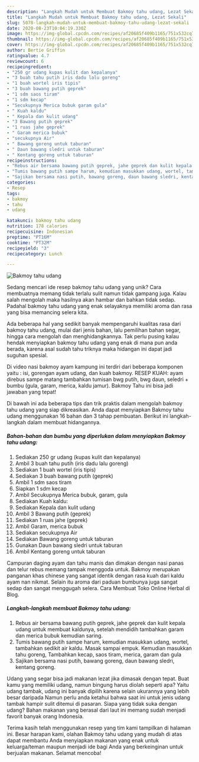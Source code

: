 ```yaml
---
description: "Langkah Mudah untuk Membuat Bakmoy tahu udang, Lezat Sekali"
title: "Langkah Mudah untuk Membuat Bakmoy tahu udang, Lezat Sekali"
slug: 5078-langkah-mudah-untuk-membuat-bakmoy-tahu-udang-lezat-sekali
date: 2020-08-23T10:04:19.330Z
image: https://img-global.cpcdn.com/recipes/af20685f409b1165/751x532cq70/bakmoy-tahu-udang-foto-resep-utama.jpg
thumbnail: https://img-global.cpcdn.com/recipes/af20685f409b1165/751x532cq70/bakmoy-tahu-udang-foto-resep-utama.jpg
cover: https://img-global.cpcdn.com/recipes/af20685f409b1165/751x532cq70/bakmoy-tahu-udang-foto-resep-utama.jpg
author: Bertie Griffin
ratingvalue: 4.7
reviewcount: 6
recipeingredient:
- "250 gr udang kupas kulit dan kepalanya"
- "3 buah tahu putih iris dadu lalu goreng"
- "1 buah wortel iris tipis"
- "3 buah bawang putih geprek"
- "1 sdm saos tiram"
- "1 sdm kecap"
- "Secukupnya Merica bubuk garam gula"
- " Kuah kaldu"
- " Kepala dan kulit udang"
- "3 Bawang putih geprek"
- "1 ruas jahe geprek"
- " Garam merica bubuk"
- "secukupnya Air"
- " Bawang goreng untuk taburan"
- " Daun bawang sledri untuk taburan"
- " Kentang goreng untuk taburan"
recipeinstructions:
- "Rebus air bersama bawang putih geprek, jahe geprek dan kulit kepala udang untuk membuat kaldunya, setelah mendidih tambahkan garam dan merica bubuk kemudian saring."
- "Tumis bawang putih sampe harum, kemudian masukkan udang, wortel, tambahkan sedikit air kaldu. Masak sampai empuk. Kemudian masukkan tahu goreng, Tambahkan kecap, saos tiram, merica, garam dan gula"
- "Sajikan bersama nasi putih, bawang goreng, daun bawang sledri, kentang goreng."
categories:
- Resep
tags:
- bakmoy
- tahu
- udang

katakunci: bakmoy tahu udang 
nutrition: 178 calories
recipecuisine: Indonesian
preptime: "PT16M"
cooktime: "PT32M"
recipeyield: "3"
recipecategory: Lunch

---
```



![Bakmoy tahu udang](https://img-global.cpcdn.com/recipes/af20685f409b1165/751x532cq70/bakmoy-tahu-udang-foto-resep-utama.jpg)

Sedang mencari ide resep bakmoy tahu udang yang unik? Cara membuatnya memang tidak terlalu sulit namun tidak gampang juga. Kalau salah mengolah maka hasilnya akan hambar dan bahkan tidak sedap. Padahal bakmoy tahu udang yang enak selayaknya memiliki aroma dan rasa yang bisa memancing selera kita.

Ada beberapa hal yang sedikit banyak mempengaruhi kualitas rasa dari bakmoy tahu udang, mulai dari jenis bahan, lalu pemilihan bahan segar, hingga cara mengolah dan menghidangkannya. Tak perlu pusing kalau hendak menyiapkan bakmoy tahu udang yang enak di mana pun anda berada, karena asal sudah tahu triknya maka hidangan ini dapat jadi suguhan spesial.

Di video nasi bakmoy ayam kampung ini terdiri dari beberapa komponen yaitu : isi, gorengan ayam udang, dan kuah bakmoy. RESEP KUAH: ayam direbus sampe matang tambahkan tumisan bwg putih, bwg daun, seledri + bumbu (gula, garam, merica, kaldu jamur). Bakmoy Tahu ini bisa jadi jawaban yang tepat!


Di bawah ini ada beberapa tips dan trik praktis dalam mengolah bakmoy tahu udang yang siap dikreasikan. Anda dapat menyiapkan Bakmoy tahu udang menggunakan 16 bahan dan 3 tahap pembuatan. Berikut ini langkah-langkah dalam membuat hidangannya.

<!--inarticleads1-->

##### Bahan-bahan dan bumbu yang diperlukan dalam menyiapkan Bakmoy tahu udang:

1. Sediakan 250 gr udang (kupas kulit dan kepalanya)
1. Ambil 3 buah tahu putih (iris dadu lalu goreng)
1. Sediakan 1 buah wortel (iris tipis)
1. Sediakan 3 buah bawang putih (geprek)
1. Ambil 1 sdm saos tiram
1. Siapkan 1 sdm kecap
1. Ambil Secukupnya Merica bubuk, garam, gula
1. Sediakan  Kuah kaldu:
1. Sediakan  Kepala dan kulit udang
1. Ambil 3 Bawang putih (geprek)
1. Sediakan 1 ruas jahe (geprek)
1. Ambil  Garam, merica bubuk
1. Sediakan secukupnya Air
1. Sediakan  Bawang goreng untuk taburan
1. Gunakan  Daun bawang sledri untuk taburan
1. Ambil  Kentang goreng untuk taburan


Campuran daging ayam dan tahu manis dan dimakan dengan nasi panas dan telur rebus memang tampak menggoda untuk. Bakmoy merupakan panganan khas chinese yang sangat identik dengan rasa kuah dari kaldu ayam nan nikmat. Selain itu aroma dari paduan bumbunya juga sangat sedap dan sangat menggugah selera. Cara Membuat Toko Online Herbal di Blog. 

<!--inarticleads2-->

##### Langkah-langkah membuat Bakmoy tahu udang:

1. Rebus air bersama bawang putih geprek, jahe geprek dan kulit kepala udang untuk membuat kaldunya, setelah mendidih tambahkan garam dan merica bubuk kemudian saring.
1. Tumis bawang putih sampe harum, kemudian masukkan udang, wortel, tambahkan sedikit air kaldu. Masak sampai empuk. Kemudian masukkan tahu goreng, Tambahkan kecap, saos tiram, merica, garam dan gula
1. Sajikan bersama nasi putih, bawang goreng, daun bawang sledri, kentang goreng.


Udang yang segar bisa jadi makanan lezat jika dimasak dengan tepat. Buat kamu yang memiliki udang, namun bingung harus diolah seperti apa? Yaitu udang tambak, udang ini banyak dipilih karena selain ukurannya yang lebih besar daripada Namun perlu anda ketahui bahwa saat ini untuk jenis udang tambak hampir sulit ditemui di pasaran. Siapa yang tidak suka dengan udang? Bahan makanan yang berasal dari laut ini memang sudah menjadi favorit banyak orang Indonesia. 

Terima kasih telah menggunakan resep yang tim kami tampilkan di halaman ini. Besar harapan kami, olahan Bakmoy tahu udang yang mudah di atas dapat membantu Anda menyiapkan makanan yang enak untuk keluarga/teman maupun menjadi ide bagi Anda yang berkeinginan untuk berjualan makanan. Selamat mencoba!
